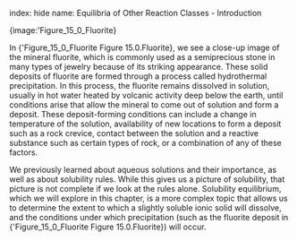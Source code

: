 index: hide
name: Equilibria of Other Reaction Classes - Introduction


{image:'Figure_15_0_Fluorite}
        

In {'Figure_15_0_Fluorite Figure 15.0.Fluorite}, we see a close-up image of the mineral fluorite, which is commonly used as a semiprecious stone in many types of jewelry because of its striking appearance. These solid deposits of fluorite are formed through a process called hydrothermal precipitation. In this process, the fluorite remains dissolved in solution, usually in hot water heated by volcanic activity deep below the earth, until conditions arise that allow the mineral to come out of solution and form a deposit. These deposit-forming conditions can include a change in temperature of the solution, availability of new locations to form a deposit such as a rock crevice, contact between the solution and a reactive substance such as certain types of rock, or a combination of any of these factors.

We previously learned about aqueous solutions and their importance, as well as about solubility rules. While this gives us a picture of solubility, that picture is not complete if we look at the rules alone. Solubility equilibrium, which we will explore in this chapter, is a more complex topic that allows us to determine the extent to which a slightly soluble ionic solid will dissolve, and the conditions under which precipitation (such as the fluorite deposit in {'Figure_15_0_Fluorite Figure 15.0.Fluorite}) will occur.
